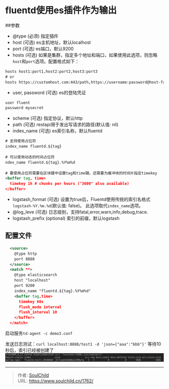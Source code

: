 # fluentd使用es插件作为输出

<!--more-->
##参数
- @type (必须)
指定插件
- host (可选)
es主机地址，默认localhost
- port (可选)
es端口，默认9200
- hosts (可选)
如果是集群，指定多个地址和端口，如果使用此选项，则忽略`host`和`port`选项。配置格式如下：
```xml
hosts host1:port1,host2:port2,host3:port3
# or
hosts https://customhost.com:443/path,https://username:password@host-failover.com:443
```
- user, password (可选)
es的登陆凭证
```xml
user fluent
password mysecret
```
- scheme (可选)
指定协议，默认http
- path (可选)
restapi用于发出写请求的路径(默认值: nil)
- index_name (可选)
es索引名称，默认fluentd
```xml
# 支持使用占位符
index_name fluentd.${tag}

# 可以使用动态的时间占位符
ndex_name fluentd.${tag}.%Y%m%d

# 要使用占位符需要在区块键中设置tag和time键。还需要为缓冲块的时间片指定timekey
<buffer tag, time>
  timekey 1h # chunks per hours ("3600" also available)
</buffer>
```
- logstash_format (可选)
设置为true后，Fluentd使用传统的索引名格式`logstash-%Y.%m.%d`(默认值: false)。 此选项取代`index_name`选项。
- @log_leve (可选)
日志级别，支持fatal,error,warn,info,debug,trace.
- logstash_prefix (optional)
索引的前缀，默认logstash

## 配置文件
```xml
  <source>
    @type http
    port 8888
  </source>
  <match **>
    @type elasticsearch
    host "localhost"
    port 9200
    index_name "fluentd.${tag}.%Y%m%d"
    <buffer tag,time>
      timekey 60s
      flush_mode interval
      flush_interval 10
    </buffer>
  </match>
```

启动服务`td-agent -c demo3.conf`

发送日志测试：`curl localhost:8888/test1 -d 'json={"aaa":"bbb"}'`
等待10秒后，索引已经被创建了
![71568-kvzlvbpuwh.png](images/3625094780.png)






---

> 作者: [SoulChild](https://www.soulchild.cn)  
> URL: https://www.soulchild.cn/1762/  

